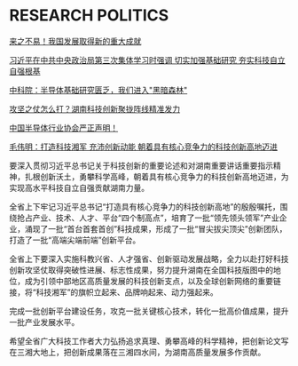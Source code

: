 # RESEARCH POLITICS

[来之不易！我国发展取得新的重大成就](https://mp.weixin.qq.com/s?__biz=MjM5NjQ1NjY4MQ==&mid=2663614937&idx=1&sn=3547ed3b37b66936f3cce3a5cb885272&chksm=bddfd85f8aa851494604b1f5c43fa0b96a60a928636ac3d5c8e4ae62046fe442abb564b53d1e&mpshare=1&scene=1&srcid=02222i4P8Vy7QNqH63TX4O9L&sharer_sharetime=1677060560808&sharer_shareid=3dfab670a7d12520d0e7f7136ac431bf&exportkey=n_ChQIAhIQU877FzAow4UEJwlTBf5BFxL0AQIE97dBBAEAAAAAAANiLumTM2AAAAAOpnltbLcz9gKNyK89dVj016cBV3aq3Lad9eOc9CxrDqgfIpEaULRibUoTmu3HC3DYN8lTQDEijgE1%2FAPrDqAIwo9%2BX2d45FwGgTlUYfMCEwdEbqJdd5ogbxIqfYhOgHob6%2BQQ02oQKB5F5GvkttEkwYbe02%2FhVfl1Cr15UVm6TGExIz%2FLqae7NFqIuZHyvcryzxX8EISxMY9TIbhM4wBLVP0CCSYU8%2BRXSyd7sfSRlQoj7wWA6H80Ij2U8UYemv%2FI3Mlm7T%2BtGLOKdAO8UWSZX7mvzVWy2miREHow2qM%3D&acctmode=0&pass_ticket=7FyhSePCEi%2FV69a8tk4QMtRuJt74HilmKsURIA4XCmvVIo%2FLRKa%2FiQT6CJhZB8jmX2e1gQJf754lJ1HGYs58uw%3D%3D&wx_header=0#rd)

[习近平在中共中央政治局第三次集体学习时强调 切实加强基础研究 夯实科技自立自强根基](https://mp.weixin.qq.com/s?__biz=MzA3MDk2MzM4Mw==&mid=2651686950&idx=1&sn=117224c8156443d55ee2836f60fe5f30&chksm=84cdf1feb3ba78e80bd20e30f276ee1975f9cdd094648196528756e8e55c7ec079d5c735d085&mpshare=1&scene=1&srcid=0222ocZFBpXDTkt6lX3adbOV&sharer_sharetime=1677043215364&sharer_shareid=3dfab670a7d12520d0e7f7136ac431bf&exportkey=n_ChQIAhIQRgsI8ySnTpB5KY%2FQHYz4LRL0AQIE97dBBAEAAAAAAADuLqILYloAAAAOpnltbLcz9gKNyK89dVj0PlVv45ZwRT2Y4kHo1AfScFgl3lm1LOeCzbcgcpUriSQv4WNEmLpDRqOjQw2hI%2FEWXWSsql2W%2FhPI6JZ5fw2CurYZHbXQrQq%2BNgjHo2cSHgQyokhFEz1C3waCCE14Hmj8AOWEkVYQK8QYjhaW1UTxDqIsZHLLy5ASoOeQ8U4JbFTSUVFzYQ6KjypMXUur6N0DVYaPasu8%2BEdMKIIIrGKo3Yd8efgCBilgDDvm7%2B5ybrNZUjF25XdjFyH98Y%2B0RSgjE0uoq5YdoZxmkrs1IIc%3D&acctmode=0&pass_ticket=7FyhSePCEi%2FV69a8tk4QMtRuJt74HilmKsURIA4XCmvPZ59tnlqnk9QTsB0MVBA1onMgCP59E3iQtE9IMWneKw%3D%3D&wx_header=0#rd)

[中科院：半导体基础研究匮乏，我们进入"黑暗森林"](https://mp.weixin.qq.com/s?__biz=MjM5MjA4MjA4MA==&mid=2655075325&idx=1&sn=cd021bd27762ff1b48eab6cfc275c8c8&chksm=bd1e2a328a69a324980de241ee4da57f323152ba9dde3e176482a9f4e4fdad0ae92f49aec30b&mpshare=1&scene=1&srcid=0218F8MkflT1VOPVz6UVPOfZ&sharer_sharetime=1676709863284&sharer_shareid=3dfab670a7d12520d0e7f7136ac431bf&exportkey=n_ChQIAhIQuZvyD3KMtz5%2B0O11OKd4ShL0AQIE97dBBAEAAAAAADWsCFzYPAgAAAAOpnltbLcz9gKNyK89dVj0b3rCS2lFn4mSCSCmVx%2F61Ux4dmSrm4nT3E16l%2B56L8rN6CF9db7vXYsQ3crdd6NAfVInYtLfcsuwim05S%2FmvC0ppoTVMPF9cMm5616NAhkIsnKyczntniJWElDz6v9NHP8wXy4Sy397tB5taO3WsVsMc%2BW2wWLcXi1%2Bdc5oTxDagqhc572hgroqqbMD0j024n3BQeEk7TYB17eOt460aWSLzs9E3KXZHqfb6Y3lTrYElaXxjSIsFWHnfAmIubFUEHnQdAdkPTx4j28zEzJU%3D&acctmode=0&pass_ticket=7FyhSePCEi%2FV69a8tk4QMtRuJt74HilmKsURIA4XCmshlhiZWe5Nid8nTq5YqIg8wlN%2BlMMGQDupthUL%2BiLI5w%3D%3D&wx_header=0#rd)

[攻坚之仗怎么打？湖南科技创新聚拢阵线精准发力](https://mp.weixin.qq.com/s?__biz=MzUzOTEyNzYyMw==&mid=2247567989&idx=1&sn=b6d99fb71a17678c604bff1602216361&chksm=faceb05dcdb9394bb4fc28039d2a4c06b4ba86fd2d2555904436361d8e39fdbe70ba7ba9ee29&mpshare=1&scene=1&srcid=0222nM7fN7tZO0ffGxGcvKaW&sharer_sharetime=1677060353924&sharer_shareid=3dfab670a7d12520d0e7f7136ac431bf&exportkey=n_ChQIAhIQ1fqr%2Fb5L8QvALSYTlv%2FHZxL0AQIE97dBBAEAAAAAAKUaDjsMBFMAAAAOpnltbLcz9gKNyK89dVj0I1GbnPwr1T8AMXJU4mOII7PM0Q%2F6JHnqujRKWpicMzNzkJP7RZkTOsE%2FyP1PExghTvGhiTQzCX%2F6miYIiH9B5jXnkl5TGVeWbs1JntsiE1u8RRHC%2BhdLy0a5kMYlnYEvZi3soCANku1zKWZNQOtWwIeOW2ehxgikNP9JgbY6Wp%2FtBSBrIVA4ff6Nxq6u5h1tLgCh%2B9yLb7ptOxp%2F7RUWuIlgXHUJqoMEzd5cW8rK4RkWfZFwIecXSf48icWQgt8vxVXSLe211pHkUzx2PQc%3D&acctmode=0&pass_ticket=7FyhSePCEi%2FV69a8tk4QMtRuJt74HilmKsURIA4XCmuwHvCQ5QlczW9j5W%2F59PQ86PpgHtJkoUtiMpIBLP3gYg%3D%3D&wx_header=0#rd)

[中国半导体行业协会严正声明！](https://mp.weixin.qq.com/s?__biz=MjM5MjAxNDM4MA==&mid=2666636358&idx=2&sn=2d77d86d78e775ddaf23356fb3180c74&chksm=bda9cd058ade44138b52a0b6d78347881b6256a3e845136fd1bc849e39189f1015805f3e8a57&mpshare=1&scene=1&srcid=0218dlz3DKkOqztLxVRw04ta&sharer_sharetime=1676712340530&sharer_shareid=3dfab670a7d12520d0e7f7136ac431bf&exportkey=n_ChQIAhIQN%2BCW2fTvLOU6%2FMt3DnrxsRL0AQIE97dBBAEAAAAAAFO6A62xoMcAAAAOpnltbLcz9gKNyK89dVj0lUe3EncNWXci3GQNHk4OJaQmxE9g93K2MZZ%2F7NqLJjuRAJUmrfVWutg07xqMCo60S9iR3IkQlQeTdgKh5VFCTTPbmrfIq5b1S%2FzadJSmuwttTmUTDOLS%2F2DBXDEunGY2%2BoxLFG79KLUvcmPBTDw1ITkOU7hBdkmKv4HRkWZVt%2Bh4lEApA5xmkz8Z%2F%2Fm96P8wvJlB8R6WECp452aH87r39gxFa4xzwK2kjk0gnwAhort%2Bsocw9gYO8A0gO0HYr8JQV1SpGGzFu%2B5KAjSUTl0%3D&acctmode=0&pass_ticket=7FyhSePCEi%2FV69a8tk4QMtRuJt74HilmKsURIA4XCmuWQpxeJ0yRGbxz47yvxqfN6HJVVvCwK%2BOmxfVLn580tA%3D%3D&wx_header=0#rd)

[毛伟明：打造科技湘军 充沛创新动能 朝着具有核心竞争力的科技创新高地迈进](https://www.hunan.gov.cn/hnszf/szf/zfld/mwm/mwmhd/202302/t20230224_29256497.html)

要深入贯彻习近平总书记关于科技创新的重要论述和对湖南重要讲话重要指示精神，扎根创新沃土，勇攀科学高峰，朝着具有核心竞争力的科技创新高地迈进，为实现高水平科技自立自强贡献湖南力量。

全省上下牢记习近平总书记“打造具有核心竞争力的科技创新高地”的殷殷嘱托，围绕抢占产业、技术、人才、平台“四个制高点”，培育了一批“领先领头领军”产业企业，涌现了一批“首台首套首创”科技成果，形成了一批“冒尖拔尖顶尖”创新团队，打造了一批“高端尖端前端”创新平台。

全省上下要深入实施科教兴省、人才强省、创新驱动发展战略，全力以赴打好科技创新攻坚仗取得突破性进展、标志性成果，努力提升湖南在全国科技版图中的地位，成为引领中部地区高质量发展的科技创新支点，以及全球创新网络的重要链接，将“科技湘军”的旗帜立起来、品牌响起来、动力强起来。

完成一批创新平台建设任务，攻克一批关键核心技术，转化一批高价值成果，提升一批产业发展水平。

希望全省广大科技工作者大力弘扬追求真理、勇攀高峰的科学精神，把创新论文写在三湘大地上，把创新成果落在三湘四水间，为湖南高质量发展多作贡献。
